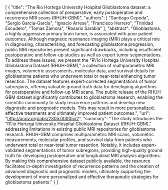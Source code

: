 [
    {
        "title": "The Rio Hortega University Hospital Glioblastoma dataset: a comprehensive collection of preoperative, early postoperative and recurrence MRI scans (RHUH-GBM)",
        "authors": [
            "Santiago Cepeda",
            "Sergio Garcia-Garcia",
            "Ignacio Arrese",
            "Francisco Herrero",
            "Trinidad Escudero",
            "Tomas Zamora",
            "Rosario Sarabia"
        ],
        "abstract": "Glioblastoma, a highly aggressive primary brain tumor, is associated with poor patient outcomes. Although magnetic resonance imaging (MRI) plays a critical role in diagnosing, characterizing, and forecasting glioblastoma progression, public MRI repositories present significant drawbacks, including insufficient postoperative and follow-up studies as well as expert tumor segmentations. To address these issues, we present the \"R\\'io Hortega University Hospital Glioblastoma Dataset (RHUH-GBM),\" a collection of multiparametric MRI images, volumetric assessments, molecular data, and survival details for glioblastoma patients who underwent total or near-total enhancing tumor resection. The dataset features expert-corrected segmentations of tumor subregions, offering valuable ground truth data for developing algorithms for postoperative and follow-up MRI scans. The public release of the RHUH-GBM dataset significantly contributes to glioblastoma research, enabling the scientific community to study recurrence patterns and develop new diagnostic and prognostic models. This may result in more personalized, effective treatments and ultimately improved patient outcomes.",
        "url": "http://arxiv.org/abs/2305.00005v2",
        "summary": "The study introduces the \"R\\'io Hortega University Hospital Glioblastoma Dataset (RHUH-GBM),\" addressing limitations in existing public MRI repositories for glioblastoma research. RHUH-GBM comprises multiparametric MRI scans, volumetric measurements, molecular profiles, and survival data from patients who underwent total or near-total tumor resection. Notably, it includes expert-validated segmentations of tumor subregions, providing high-quality ground truth for developing postoperative and longitudinal MRI analysis algorithms. By making this comprehensive dataset publicly available, the resource facilitates in-depth investigation of recurrence patterns and the creation of advanced diagnostic and prognostic models, ultimately supporting the development of more personalized and effective therapeutic strategies for glioblastoma patients."
    }
]